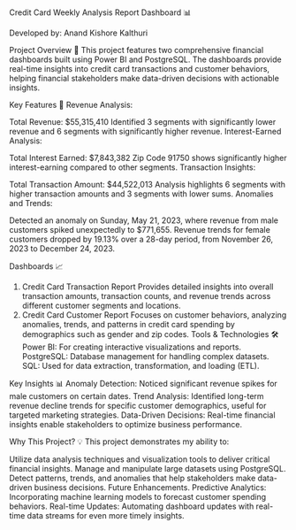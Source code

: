 Credit Card Weekly Analysis Report Dashboard 📊

Developed by: Anand Kishore Kalthuri

Project Overview 🚀
This project features two comprehensive financial dashboards built using Power BI and PostgreSQL. The dashboards provide real-time insights into credit card transactions and customer behaviors, helping financial stakeholders make data-driven decisions with actionable insights.

Key Features 🔑
Revenue Analysis:

Total Revenue: $55,315,410
Identified 3 segments with significantly lower revenue and 6 segments with significantly higher revenue.
Interest-Earned Analysis:

Total Interest Earned: $7,843,382
Zip Code 91750 shows significantly higher interest-earning compared to other segments.
Transaction Insights:

Total Transaction Amount: $44,522,013
Analysis highlights 6 segments with higher transaction amounts and 3 segments with lower sums.
Anomalies and Trends:

Detected an anomaly on Sunday, May 21, 2023, where revenue from male customers spiked unexpectedly to $771,655.
Revenue trends for female customers dropped by 19.13% over a 28-day period, from November 26, 2023 to December 24, 2023.

Dashboards 📈
1. Credit Card Transaction Report
Provides detailed insights into overall transaction amounts, transaction counts, and revenue trends across different customer segments and locations.
2. Credit Card Customer Report
Focuses on customer behaviors, analyzing anomalies, trends, and patterns in credit card spending by demographics such as gender and zip codes.
Tools & Technologies 🛠️
Power BI: For creating interactive visualizations and reports.
PostgreSQL: Database management for handling complex datasets.
SQL: Used for data extraction, transformation, and loading (ETL).

Key Insights 📊
Anomaly Detection: Noticed significant revenue spikes for male customers on certain dates.
Trend Analysis: Identified long-term revenue decline trends for specific customer demographics, useful for targeted marketing strategies.
Data-Driven Decisions: Real-time financial insights enable stakeholders to optimize business performance.

Why This Project? 💡
This project demonstrates my ability to:

Utilize data analysis techniques and visualization tools to deliver critical financial insights.
Manage and manipulate large datasets using PostgreSQL.
Detect patterns, trends, and anomalies that help stakeholders make data-driven business decisions.
Future Enhancements.
Predictive Analytics: Incorporating machine learning models to forecast customer spending behaviors.
Real-time Updates: Automating dashboard updates with real-time data streams for even more timely insights.
